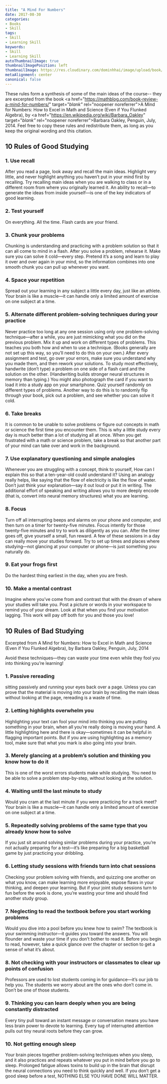 ```yaml
---
title: "A Mind For Numbers"
date: 2017-08-30
categories:
- Books
- Skill
tags:
- Skill
- Learning Skill
keywords:
- Skill
- Learning Skill
autoThumbnailImage: true
thumbnailImagePosition: left
thumbnailImage: https://res.cloudinary.com/dominhhai/image/upload/book/a-mind-for-numbers.jpg
metaAlignment: center
canonical: false
---
```

These rules form a synthesis of some of the main ideas of the course--
they are excerpted from the book <a href="https://mathblog.com/book-review-a-mind-for-numbers/" target="_blank"_ rel="noopener noreferrer">A Mind for Numbers: How to Excel in Math and Science (Even if You Flunked Algebra)</a>,
by <a href="https://en.wikipedia.org/wiki/Barbara_Oakley" target="_blank"_ rel="noopener noreferrer">Barbara Oakley</a>, Penguin, July, 2014.
Feel free to copy these rules and redistribute them, as long as you keep the original wording and this citation.

## 10 Rules of Good Studying

### 1. Use recall
After you read a page, look away and recall the main ideas.
Highlight very little, and never highlight anything you haven’t put in your mind first by recalling.
Try recalling main ideas when you are walking to class or in a different room from where you originally learned it.
An ability to recall—to generate the ideas from inside yourself—is one of the key indicators of good learning.

### 2. Test yourself
On everything. All the time. Flash cards are your friend.

### 3. Chunk your problems
Chunking is understanding and practicing with a problem solution so that it can all come to mind in a flash.
After you solve a problem, rehearse it. Make sure you can solve it cold—every step.
Pretend it’s a song and learn to play it over and over again in your mind,
so the information combines into one smooth chunk you can pull up whenever you want.

### 4. Space your repetition
Spread out your learning in any subject a little every day, just like an athlete.
Your brain is like a muscle—it can handle only a limited amount of exercise on one subject at a time.

### 5. Alternate different problem-solving techniques during your practice
Never practice too long at any one session using only one problem-solving technique—after a while,
you are just mimicking what you did on the previous problem.
Mix it up and work on different types of problems.
This teaches you both how and when to use a technique.
(Books generally are not set up this way, so you’ll need to do this on your own.)
After every assignment and test, go over your errors, make sure you understand why you made them,
and then rework your solutions. To study most effectively,
handwrite (don’t type) a problem on one side of a flash card and the solution on the other.
(Handwriting builds stronger neural structures in memory than typing.)
You might also photograph the card if you want to load it into a study app on your smartphone.
Quiz yourself randomly on different types of problems.
Another way to do this is to randomly flip through your book, pick out a problem, and see whether you can solve it cold.

### 6. Take breaks
It is common to be unable to solve problems or figure out concepts in math or science the first time you encounter them.
This is why a little study every day is much better than a lot of studying all at once.
When you get frustrated with a math or science problem,
take a break so that another part of your mind can take over and work in the background.

### 7. Use explanatory questioning and simple analogies
Whenever you are struggling with a concept, think to yourself,
How can I explain this so that a ten-year-old could understand it?
Using an analogy really helps, like saying that the flow of electricity is like the flow of water.
Don’t just think your explanation—say it out loud or put it in writing.
The additional effort of speaking and writing allows you to more deeply encode
(that is, convert into neural memory structures) what you are learning.

### 8. Focus
Turn off all interrupting beeps and alarms on your phone and computer,
and then turn on a timer for twenty-five minutes.
Focus intently for those twenty-five minutes and try to work as diligently as you can.
After the timer goes off, give yourself a small, fun reward.
A few of these sessions in a day can really move your studies forward.
Try to set up times and places where studying—not glancing at your computer or phone—is just something you naturally do.

### 9. Eat your frogs first
Do the hardest thing earliest in the day, when you are fresh.

### 10. Make a mental contrast
Imagine where you’ve come from and contrast that with the dream of where your studies will take you.
Post a picture or words in your workspace to remind you of your dream.
Look at that when you find your motivation lagging.
This work will pay off both for you and those you love!

## 10 Rules of Bad Studying

Excerpted from A Mind for Numbers: How to Excel in Math and Science (Even if You Flunked Algebra),
by Barbara Oakley, Penguin, July, 2014

Avoid these techniques—they can waste your time even while they fool you into thinking you’re learning!

### 1. Passive rereading
sitting passively and running your eyes back over a page.
Unless you can prove that the material is moving into your brain by recalling the main ideas without looking at the page, rereading is a waste of time.

### 2. Letting highlights overwhelm you
Highlighting your text can fool your mind into thinking you are putting something in your brain,
when all you’re really doing is moving your hand.
A little highlighting here and there is okay—sometimes it can be helpful in flagging important points.
But if you are using highlighting as a memory tool, make sure that what you mark is also going into your brain.

### 3. Merely glancing at a problem’s solution and thinking you know how to do it
This is one of the worst errors students make while studying.
You need to be able to solve a problem step-by-step, without looking at the solution.

### 4. Waiting until the last minute to study
Would you cram at the last minute if you were practicing for a track meet?
Your brain is like a muscle—it can handle only a limited amount of exercise on one subject at a time.

### 5. Repeatedly solving problems of the same type that you already know how to solve
If you just sit around solving similar problems during your practice,
you’re not actually preparing for a test—it’s like preparing for a big basketball game by just practicing your dribbling.

### 6. Letting study sessions with friends turn into chat sessions
Checking your problem solving with friends, and quizzing one another on what you know,
can make learning more enjoyable, expose flaws in your thinking, and deepen your learning.
But if your joint study sessions turn to fun before the work is done,
you’re wasting your time and should find another study group.

### 7. Neglecting to read the textbook before you start working problems
Would you dive into a pool before you knew how to swim?
The textbook is your swimming instructor—it guides you toward the answers.
You will flounder and waste your time if you don’t bother to read it.
Before you begin to read, however, take a quick glance over the chapter or section to get a sense of what it’s about.

### 8. Not checking with your instructors or classmates to clear up points of confusion
Professors are used to lost students coming in for guidance—it’s our job to help you.
The students we worry about are the ones who don’t come in. Don’t be one of those students.

### 9. Thinking you can learn deeply when you are being constantly distracted
Every tiny pull toward an instant message or conversation means you have less brain power to devote to learning.
Every tug of interrupted attention pulls out tiny neural roots before they can grow.

### 10. Not getting enough sleep
Your brain pieces together problem-solving techniques when you sleep,
and it also practices and repeats whatever you put in mind before you go to sleep.
Prolonged fatigue allows toxins to build up in the brain that disrupt the neural connections you need to think quickly and well.
If you don’t get a good sleep before a test, NOTHING ELSE YOU HAVE DONE WILL MATTER.
